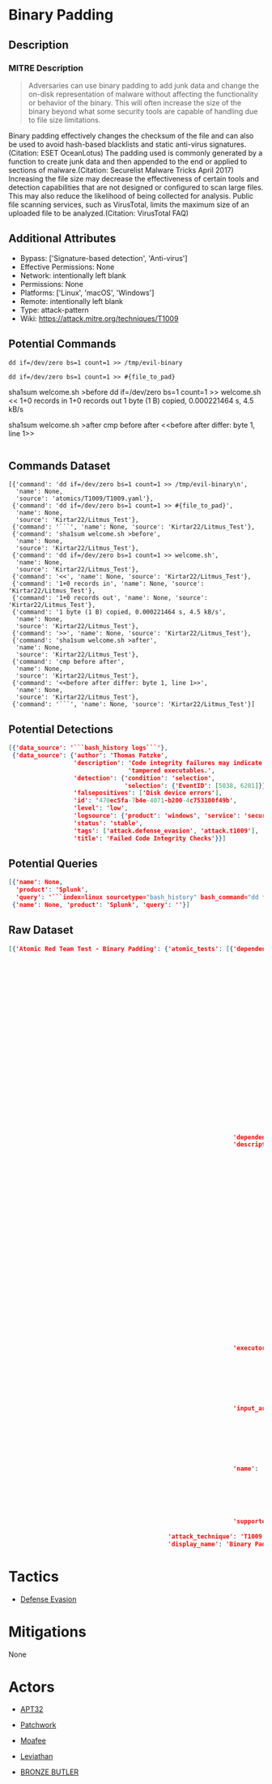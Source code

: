 
# Binary Padding

## Description

### MITRE Description

> Adversaries can use binary padding to add junk data and change the on-disk representation of malware without affecting the functionality or behavior of the binary. This will often increase the size of the binary beyond what some security tools are capable of handling due to file size limitations.

Binary padding effectively changes the checksum of the file and can also be used to avoid hash-based blacklists and static anti-virus signatures.(Citation: ESET OceanLotus) The padding used is commonly generated by a function to create junk data and then appended to the end or applied to sections of malware.(Citation: Securelist Malware Tricks April 2017) Increasing the file size may decrease the effectiveness of certain tools and detection capabilities that are not designed or configured to scan large files. This may also reduce the likelihood of being collected for analysis. Public file scanning services, such as VirusTotal, limits the maximum size of an uploaded file to be analyzed.(Citation: VirusTotal FAQ)


## Additional Attributes

* Bypass: ['Signature-based detection', 'Anti-virus']
* Effective Permissions: None
* Network: intentionally left blank
* Permissions: None
* Platforms: ['Linux', 'macOS', 'Windows']
* Remote: intentionally left blank
* Type: attack-pattern
* Wiki: https://attack.mitre.org/techniques/T1009

## Potential Commands

```
dd if=/dev/zero bs=1 count=1 >> /tmp/evil-binary

dd if=/dev/zero bs=1 count=1 >> #{file_to_pad}
```
sha1sum welcome.sh >before
dd if=/dev/zero bs=1 count=1 >> welcome.sh
<<
1+0 records in
1+0 records out
1 byte (1 B) copied, 0.000221464 s, 4.5 kB/s
>>
sha1sum welcome.sh >after
cmp before after
<<before after differ: byte 1, line 1>>
```
```

## Commands Dataset

```
[{'command': 'dd if=/dev/zero bs=1 count=1 >> /tmp/evil-binary\n',
  'name': None,
  'source': 'atomics/T1009/T1009.yaml'},
 {'command': 'dd if=/dev/zero bs=1 count=1 >> #{file_to_pad}',
  'name': None,
  'source': 'Kirtar22/Litmus_Test'},
 {'command': '```', 'name': None, 'source': 'Kirtar22/Litmus_Test'},
 {'command': 'sha1sum welcome.sh >before',
  'name': None,
  'source': 'Kirtar22/Litmus_Test'},
 {'command': 'dd if=/dev/zero bs=1 count=1 >> welcome.sh',
  'name': None,
  'source': 'Kirtar22/Litmus_Test'},
 {'command': '<<', 'name': None, 'source': 'Kirtar22/Litmus_Test'},
 {'command': '1+0 records in', 'name': None, 'source': 'Kirtar22/Litmus_Test'},
 {'command': '1+0 records out', 'name': None, 'source': 'Kirtar22/Litmus_Test'},
 {'command': '1 byte (1 B) copied, 0.000221464 s, 4.5 kB/s',
  'name': None,
  'source': 'Kirtar22/Litmus_Test'},
 {'command': '>>', 'name': None, 'source': 'Kirtar22/Litmus_Test'},
 {'command': 'sha1sum welcome.sh >after',
  'name': None,
  'source': 'Kirtar22/Litmus_Test'},
 {'command': 'cmp before after',
  'name': None,
  'source': 'Kirtar22/Litmus_Test'},
 {'command': '<<before after differ: byte 1, line 1>>',
  'name': None,
  'source': 'Kirtar22/Litmus_Test'},
 {'command': '```', 'name': None, 'source': 'Kirtar22/Litmus_Test'}]
```

## Potential Detections

```json
[{'data_source': '```bash_history logs```'},
 {'data_source': {'author': 'Thomas Patzke',
                  'description': 'Code integrity failures may indicate '
                                 'tampered executables.',
                  'detection': {'condition': 'selection',
                                'selection': {'EventID': [5038, 6281]}},
                  'falsepositives': ['Disk device errors'],
                  'id': '470ec5fa-7b4e-4071-b200-4c753100f49b',
                  'level': 'low',
                  'logsource': {'product': 'windows', 'service': 'security'},
                  'status': 'stable',
                  'tags': ['attack.defense_evasion', 'attack.t1009'],
                  'title': 'Failed Code Integrity Checks'}}]
```

## Potential Queries

```json
[{'name': None,
  'product': 'Splunk',
  'query': '```index=linux sourcetype="bash_history" bash_command="dd *"```'},
 {'name': None, 'product': 'Splunk', 'query': ''}]
```

## Raw Dataset

```json
[{'Atomic Red Team Test - Binary Padding': {'atomic_tests': [{'dependencies': [{'description': 'The '
                                                                                               'binary '
                                                                                               'must '
                                                                                               'exist '
                                                                                               'on '
                                                                                               'disk '
                                                                                               'at '
                                                                                               'specified '
                                                                                               'location '
                                                                                               '(#{file_to_pad})\n',
                                                                                'get_prereq_command': 'cp '
                                                                                                      '/bin/ls '
                                                                                                      '/tmp/evil-binary\n',
                                                                                'prereq_command': 'if '
                                                                                                  '[ '
                                                                                                  '-f '
                                                                                                  '#{file_to_pad} '
                                                                                                  ']; '
                                                                                                  'then '
                                                                                                  'exit '
                                                                                                  '0; '
                                                                                                  'else '
                                                                                                  'exit '
                                                                                                  '1; '
                                                                                                  'fi;\n'}],
                                                              'dependency_executor_name': 'bash',
                                                              'description': 'Uses '
                                                                             'dd '
                                                                             'to '
                                                                             'add '
                                                                             'a '
                                                                             'zero '
                                                                             'to '
                                                                             'the '
                                                                             'binary '
                                                                             'to '
                                                                             'change '
                                                                             'the '
                                                                             'hash.\n'
                                                                             '\n'
                                                                             'Upon '
                                                                             'successful '
                                                                             'execution, '
                                                                             'dd '
                                                                             'will '
                                                                             'modify '
                                                                             '`/tmp/evil-binary`, '
                                                                             'therefore '
                                                                             'the '
                                                                             'expected '
                                                                             'hash '
                                                                             'will '
                                                                             'change.\n',
                                                              'executor': {'command': 'dd '
                                                                                      'if=/dev/zero '
                                                                                      'bs=1 '
                                                                                      'count=1 '
                                                                                      '>> '
                                                                                      '#{file_to_pad}\n',
                                                                           'elevation_required': False,
                                                                           'name': 'sh'},
                                                              'input_arguments': {'file_to_pad': {'default': '/tmp/evil-binary',
                                                                                                  'description': 'Path '
                                                                                                                 'of '
                                                                                                                 'binary '
                                                                                                                 'to '
                                                                                                                 'be '
                                                                                                                 'padded',
                                                                                                  'type': 'Path'}},
                                                              'name': 'Pad '
                                                                      'Binary '
                                                                      'to '
                                                                      'Change '
                                                                      'Hash - '
                                                                      'Linux/macOS '
                                                                      'dd',
                                                              'supported_platforms': ['macos',
                                                                                      'linux']}],
                                            'attack_technique': 'T1009',
                                            'display_name': 'Binary Padding'}}]
```

# Tactics


* [Defense Evasion](../tactics/Defense-Evasion.md)


# Mitigations

None

# Actors


* [APT32](../actors/APT32.md)

* [Patchwork](../actors/Patchwork.md)
    
* [Moafee](../actors/Moafee.md)
    
* [Leviathan](../actors/Leviathan.md)
    
* [BRONZE BUTLER](../actors/BRONZE-BUTLER.md)
    
